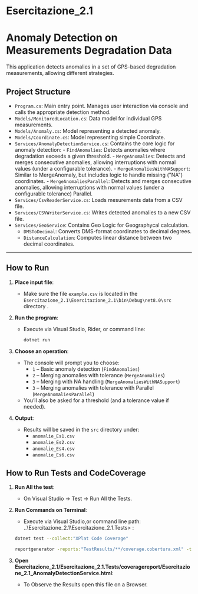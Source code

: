 # Esercitazione_2.1
# Anomaly Detection on Measurements Degradation Data

This application detects anomalies in a set of GPS-based degradation measurements, allowing different strategies.

## Project Structure

- `Program.cs`: Main entry point. Manages user interaction via console and calls the appropriate detection method.
- `Models/MonitoredLocation.cs`: Data model for individual GPS measurements.
- `Models/Anomaly.cs`: Model representing a detected anomaly.
- `Models/Coordinate.cs`: Model representing simple Coordinate.
- `Services/AnomalyDetectionService.cs`: Contains the core logic for anomaly detection:
		- `FindAnomalies`: Detects anomalies where degradation exceeds a given threshold.
		- `MergeAnomalies`: Detects and merges consecutive anomalies, allowing interruptions with normal values (under a configurable tolerance).
		- `MergeAnomaliesWithNASupport`: Similar to MergeAnomaly, but includes logic to handle missing ("NA") coordinates.
		- `MergeAnomaliesParallel`: Detects and merges consecutive anomalies, allowing interruptions with normal values (under a configurable tolerance) Parallel.
- `Services/CsvReaderService.cs`: Loads mesurements data from a CSV file.
- `Services/CSVWriterService.cs`: Writes detected anomalies to a new CSV file.
- `Services/GeoService`: Contains Geo Logic for Geographycal calculation.
	- `DMSToDecimal`: Converts DMS-format coordinates to decimal degrees.
	- `DistanceCalculation`:  Computes linear distance between two decimal coordinates.

---

## How to Run

1. **Place input file**:
   - Make sure the file `example.csv` is located in the `Esercitazione_2.1\Esercitazione_2.1\bin\Debug\net8.0\src` directory  .

2. **Run the program**:
   - Execute via Visual Studio, Rider, or command line:
     ```bash
     dotnet run
     ```

3. **Choose an operation**:
   - The console will prompt you to choose:
     - `1` – Basic anomaly detection (`FindAnomalies`)
     - `2` – Merging anomalies with tolerance (`MergeAnomalies`)
     - `3` – Merging with NA handling (`MergeAnomaliesWithNASupport`)
	 - `3` – Merging anomalies with tolerance with Parallel (`MergeAnomaliesParallel`)
   - You’ll also be asked for a threshold (and a tolerance value if needed).

4. **Output**:
   - Results will be saved in the `src` directory under:
     - `anomalie_Es1.csv`
     - `anomalie_Es2.csv`
     - `anomalie_Es4.csv`
	 - `anomalie_Es6.csv`
	 
	 
## How to Run Tests and CodeCoverage

1. **Run All the test**:
   - On Visual Studio -> Test -> Run All the Tests.

2. **Run Commands on Terminal**:
	 - Execute via Visual Studio,or command line path: ..\Esercitazione_2.1\Esercitazione_2.1.Tests> :
     ```bash
     dotnet test --collect:"XPlat Code Coverage"
     ```
	 
	 ```bash
     reportgenerator -reports:"TestResults/**/coverage.cobertura.xml" -targetdir:"coveragereport" -reporttypes:Html
     ```
3. **Open Esercitazione_2.1/Esercitazione_2.1.Tests/coveragereport/Esercitazione_2.1_AnomalyDetectionService.html**:
	- To Observe the Results open this file on a Browser.